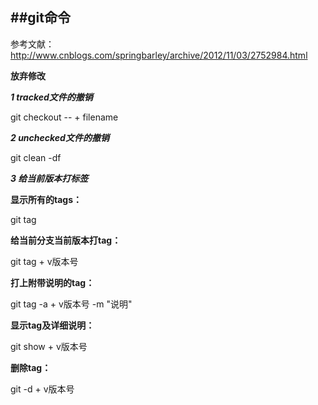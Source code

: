##git命令
---
参考文献：
http://www.cnblogs.com/springbarley/archive/2012/11/03/2752984.html

**放弃修改**

***1 tracked文件的撤销***

git checkout -- + filename

***2 unchecked文件的撤销***

git clean -df

***3 给当前版本打标签***

**显示所有的tags：**

git tag 

**给当前分支当前版本打tag：**

git tag + v版本号 

**打上附带说明的tag：**

git tag -a + v版本号 -m "说明"  

**显示tag及详细说明：**

git show + v版本号  

**删除tag：**

git -d + v版本号   






